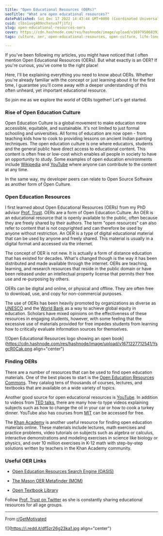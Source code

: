 ```yaml
---
title: "Open Educational Resources (OERs)"
seoTitle: "What are open educational resources?"
datePublished: Sat Dec 17 2022 14:43:44 GMT+0000 (Coordinated Universal Time)
cuid: clbs1uvg409nchxnva7fj1fzj
slug: open-educational-resources-oers
cover: https://cdn.hashnode.com/res/hashnode/image/upload/v1697950683925/a1c95a27-9fac-4ca6-8043-aecbd793d34c.png
tags: culture, oer, open-educational-resources, open-culture, life-long-learning

---
```


If you've been following my articles, you might have noticed that I often mention Open Educational Resources (OERs). But what exactly is an OER? If you're curious, you've come to the right place!

Here, I'll be explaining everything you need to know about OERs. Whether you're already familiar with the concept or just learning about it for the first time, I guarantee you'll come away with a deeper understanding of this often unheard, yet important educational resource.

So join me as we explore the world of OERs together! Let's get started.

### Rise of Open Education Culture

Open Education Culture is a global movement to make education more accessible, equitable, and sustainable. It's not limited to just formal schooling and universities. All forms of education are now open - from teaching kids how to cook to providing lessons on ancient Indian painting techniques. The open education culture is one where educators, students and the general public have direct access to educational content. This content is often free or low-cost which enables all people in society to have an opportunity to study. Some examples of open education environments include [Wikipedia](https://en.wikipedia.org/wiki/Main_Page) and [YouTube](https://www.youtube.com/) where anyone can contribute to the content at any time.

In the same way, my developer peers can relate to Open Source Software as another form of Open Culture.

### Open Education Resources

I first learned about Open Educational Resources (OERs) from my PhD advisor [Prof. Trust](https://www.torreytrust.com/). OERs are a form of Open Education Culture. An OER is an educational resource that is openly available to the public, often because they are freely shared by their authors. The term "open resources" can also refer to content that is not copyrighted and can therefore be used by anyone without restriction. An OER is a type of digital educational material that can be used by anyone and freely shared. This material is usually in a digital format and accessed via the internet.

The concept of OER is not new. It is actually a form of distance education that has existed for decades. What's changed though is the way it has been distributed and made available through the internet. OERs are teaching, learning, and research resources that reside in the public domain or have been released under an intellectual property license that permits their free use and re-purposing by others.

OERs can be digital and online, or physical and offline. They are often free to download, use, and copy for non-commercial purposes.

The use of OERs has been heavily promoted by organizations as diverse as [UNESCO](https://www.unesco.org/en/open-solutions/open-educational-resources/mandate) and the [World Bank](https://blogs.worldbank.org/edutech/mapping-oer) as a way to achieve global equity in education. Scholars have mixed opinions on the effectiveness of these resources in engaging students, however, with some feeling that the excessive use of materials provided for free impedes students from learning how to critically evaluate information sources for themselves.

![Open Educational Resources logo showing an open book](https://cdn.hashnode.com/res/hashnode/image/upload/v1671227712541/YsgcR0Cak.png align="center")

### Finding OERs

There are a number of resources that can be used to find open education materials. One of the best places to start is the [Open Education Resources Commons](https://www.oercommons.org/). They catalog tens of thousands of courses, lectures, and textbooks that are available on a wide variety of topics.

Another good source for open educational resources is [YouTube](https://www.youtube.com/). In addition to videos from [TED talks](https://www.youtube.com/@TEDxTalks/videos), there are many how-to type videos explaining subjects such as how to change the oil in your car or how to cook a turkey dinner. YouTube also has courses from [MIT](https://www.youtube.com/@mitocw/featured) can be accessed for free.

The [Khan Academy](https://www.khanacademy.org/) is another useful resource for finding open education materials online. These materials include lectures, math exercises and practice problems, video tutorials on subjects such as algebra or calculus, interactive demonstrations and modeling exercises in science like biology or physics, and over 10 million exercises in K-12 math with step-by-step solutions written by teachers in the Khan Academy community.

### Useful OER Links

* [Open Education Resources Search Engine (OASIS)](https://oasis.geneseo.edu/)
    
* [The Mason OER Metafinder (MOM)](https://oer.deepwebaccess.com/oer/desktop/en/search.html)
    
* [Open Textbook Library](https://open.umn.edu/opentextbooks/)
    

Follow [Prof. Trust on Twitter](https://twitter.com/torreytrust) as she is constantly sharing educational resources for all age groups.

---

From [r/GetMotivated](https://www.reddit.com/r/GetMotivated/)

![](https://i.redd.it/df5zr26g23ka1.jpg align="center")